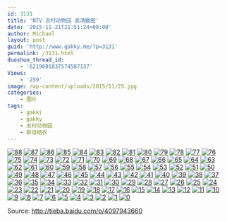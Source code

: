 ```yaml
---
id: 3131
title: 'NTV 志村动物园 高清截图'
date: '2015-11-21T21:51:24+08:00'
author: Michael
layout: post
guid: 'http://www.gakky.me/?p=3131'
permalink: /3131.html
duoshuo_thread_id:
    - '6219601837574587137'
Views:
    - '259'
image: /wp-content/uploads/2015/11/25.jpg
categories:
    - 图片
tags:
    - gakki
    - gakky
    - 志村动物园
    - 新垣结衣
---
```


[![88](http://www.yui-aragaki.org/wp-content/uploads/2015/11/88.jpg)](http://www.yui-aragaki.org/wp-content/uploads/2015/11/88.jpg "88") [![87](http://www.yui-aragaki.org/wp-content/uploads/2015/11/87.jpg)](http://www.yui-aragaki.org/wp-content/uploads/2015/11/87.jpg "87") [![86](http://www.yui-aragaki.org/wp-content/uploads/2015/11/86.jpg)](http://www.yui-aragaki.org/wp-content/uploads/2015/11/86.jpg "86") [![85](http://www.yui-aragaki.org/wp-content/uploads/2015/11/85.jpg)](http://www.yui-aragaki.org/wp-content/uploads/2015/11/85.jpg "85") [![84](http://www.yui-aragaki.org/wp-content/uploads/2015/11/84.jpg)](http://www.yui-aragaki.org/wp-content/uploads/2015/11/84.jpg "84") [![83](http://www.yui-aragaki.org/wp-content/uploads/2015/11/83.jpg)](http://www.yui-aragaki.org/wp-content/uploads/2015/11/83.jpg "83") [![82](http://www.yui-aragaki.org/wp-content/uploads/2015/11/82.jpg)](http://www.yui-aragaki.org/wp-content/uploads/2015/11/82.jpg "82") [![81](http://www.yui-aragaki.org/wp-content/uploads/2015/11/81.jpg)](http://www.yui-aragaki.org/wp-content/uploads/2015/11/81.jpg "81") [![80](http://www.yui-aragaki.org/wp-content/uploads/2015/11/80.jpg)](http://www.yui-aragaki.org/wp-content/uploads/2015/11/80.jpg "80") [![79](http://www.yui-aragaki.org/wp-content/uploads/2015/11/79.jpg)](http://www.yui-aragaki.org/wp-content/uploads/2015/11/79.jpg "79") [![78](http://www.yui-aragaki.org/wp-content/uploads/2015/11/78.jpg)](http://www.yui-aragaki.org/wp-content/uploads/2015/11/78.jpg "78") [![77](http://www.yui-aragaki.org/wp-content/uploads/2015/11/77.jpg)](http://www.yui-aragaki.org/wp-content/uploads/2015/11/77.jpg "77") [![76](http://www.yui-aragaki.org/wp-content/uploads/2015/11/76.jpg)](http://www.yui-aragaki.org/wp-content/uploads/2015/11/76.jpg "76") [![75](http://www.yui-aragaki.org/wp-content/uploads/2015/11/75.jpg)](http://www.yui-aragaki.org/wp-content/uploads/2015/11/75.jpg "75") [![74](http://www.yui-aragaki.org/wp-content/uploads/2015/11/74.jpg)](http://www.yui-aragaki.org/wp-content/uploads/2015/11/74.jpg "74") [![73](http://www.yui-aragaki.org/wp-content/uploads/2015/11/73.jpg)](http://www.yui-aragaki.org/wp-content/uploads/2015/11/73.jpg "73") [![72](http://www.yui-aragaki.org/wp-content/uploads/2015/11/72.jpg)](http://www.yui-aragaki.org/wp-content/uploads/2015/11/72.jpg "72") [![71](http://www.yui-aragaki.org/wp-content/uploads/2015/11/71.jpg)](http://www.yui-aragaki.org/wp-content/uploads/2015/11/71.jpg "71") [![70](http://www.yui-aragaki.org/wp-content/uploads/2015/11/70.jpg)](http://www.yui-aragaki.org/wp-content/uploads/2015/11/70.jpg "70") [![69](http://www.yui-aragaki.org/wp-content/uploads/2015/11/69.jpg)](http://www.yui-aragaki.org/wp-content/uploads/2015/11/69.jpg "69") [![68](http://www.yui-aragaki.org/wp-content/uploads/2015/11/68.jpg)](http://www.yui-aragaki.org/wp-content/uploads/2015/11/68.jpg "68") [![67](http://www.yui-aragaki.org/wp-content/uploads/2015/11/67.jpg)](http://www.yui-aragaki.org/wp-content/uploads/2015/11/67.jpg "67") [![66](http://www.yui-aragaki.org/wp-content/uploads/2015/11/66.jpg)](http://www.yui-aragaki.org/wp-content/uploads/2015/11/66.jpg "66") [![65](http://www.yui-aragaki.org/wp-content/uploads/2015/11/65.jpg)](http://www.yui-aragaki.org/wp-content/uploads/2015/11/65.jpg "65") [![64](http://www.yui-aragaki.org/wp-content/uploads/2015/11/64.jpg)](http://www.yui-aragaki.org/wp-content/uploads/2015/11/64.jpg "64") [![63](http://www.yui-aragaki.org/wp-content/uploads/2015/11/63.jpg)](http://www.yui-aragaki.org/wp-content/uploads/2015/11/63.jpg "63") [![62](http://www.yui-aragaki.org/wp-content/uploads/2015/11/62.jpg)](http://www.yui-aragaki.org/wp-content/uploads/2015/11/62.jpg "62") [![61](http://www.yui-aragaki.org/wp-content/uploads/2015/11/61.jpg)](http://www.yui-aragaki.org/wp-content/uploads/2015/11/61.jpg "61") [![60](http://www.yui-aragaki.org/wp-content/uploads/2015/11/60.jpg)](http://www.yui-aragaki.org/wp-content/uploads/2015/11/60.jpg "60") [![59](http://www.yui-aragaki.org/wp-content/uploads/2015/11/59.jpg)](http://www.yui-aragaki.org/wp-content/uploads/2015/11/59.jpg "59") [![58](http://www.yui-aragaki.org/wp-content/uploads/2015/11/58.jpg)](http://www.yui-aragaki.org/wp-content/uploads/2015/11/58.jpg "58") [![57](http://www.yui-aragaki.org/wp-content/uploads/2015/11/57.jpg)](http://www.yui-aragaki.org/wp-content/uploads/2015/11/57.jpg "57") [![56](http://www.yui-aragaki.org/wp-content/uploads/2015/11/56.jpg)](http://www.yui-aragaki.org/wp-content/uploads/2015/11/56.jpg "56") [![55](http://www.yui-aragaki.org/wp-content/uploads/2015/11/55.jpg)](http://www.yui-aragaki.org/wp-content/uploads/2015/11/55.jpg "55") [![54](http://www.yui-aragaki.org/wp-content/uploads/2015/11/54.jpg)](http://www.yui-aragaki.org/wp-content/uploads/2015/11/54.jpg "54") [![53](http://www.yui-aragaki.org/wp-content/uploads/2015/11/53.jpg)](http://www.yui-aragaki.org/wp-content/uploads/2015/11/53.jpg "53") [![52](http://www.yui-aragaki.org/wp-content/uploads/2015/11/52.jpg)](http://www.yui-aragaki.org/wp-content/uploads/2015/11/52.jpg "52") [![51](http://www.yui-aragaki.org/wp-content/uploads/2015/11/51.jpg)](http://www.yui-aragaki.org/wp-content/uploads/2015/11/51.jpg "51") [![50](http://www.yui-aragaki.org/wp-content/uploads/2015/11/50.jpg)](http://www.yui-aragaki.org/wp-content/uploads/2015/11/50.jpg "50") [![49](http://www.yui-aragaki.org/wp-content/uploads/2015/11/49.jpg)](http://www.yui-aragaki.org/wp-content/uploads/2015/11/49.jpg "49") [![48](http://www.yui-aragaki.org/wp-content/uploads/2015/11/48.jpg)](http://www.yui-aragaki.org/wp-content/uploads/2015/11/48.jpg "48") [![47](http://www.yui-aragaki.org/wp-content/uploads/2015/11/47.jpg)](http://www.yui-aragaki.org/wp-content/uploads/2015/11/47.jpg "47") [![46](http://www.yui-aragaki.org/wp-content/uploads/2015/11/46.jpg)](http://www.yui-aragaki.org/wp-content/uploads/2015/11/46.jpg "46") [![45](http://www.yui-aragaki.org/wp-content/uploads/2015/11/45.jpg)](http://www.yui-aragaki.org/wp-content/uploads/2015/11/45.jpg "45") [![44](http://www.yui-aragaki.org/wp-content/uploads/2015/11/44.jpg)](http://www.yui-aragaki.org/wp-content/uploads/2015/11/44.jpg "44") [![43](http://www.yui-aragaki.org/wp-content/uploads/2015/11/43.jpg)](http://www.yui-aragaki.org/wp-content/uploads/2015/11/43.jpg "43") [![42](http://www.yui-aragaki.org/wp-content/uploads/2015/11/42.jpg)](http://www.yui-aragaki.org/wp-content/uploads/2015/11/42.jpg "42") [![41](http://www.yui-aragaki.org/wp-content/uploads/2015/11/41.jpg)](http://www.yui-aragaki.org/wp-content/uploads/2015/11/41.jpg "41") [![40](http://www.yui-aragaki.org/wp-content/uploads/2015/11/40.jpg)](http://www.yui-aragaki.org/wp-content/uploads/2015/11/40.jpg "40") [![39](http://www.yui-aragaki.org/wp-content/uploads/2015/11/39.jpg)](http://www.yui-aragaki.org/wp-content/uploads/2015/11/39.jpg "39") [![38](http://www.yui-aragaki.org/wp-content/uploads/2015/11/38.jpg)](http://www.yui-aragaki.org/wp-content/uploads/2015/11/38.jpg "38") [![37](http://www.yui-aragaki.org/wp-content/uploads/2015/11/37.jpg)](http://www.yui-aragaki.org/wp-content/uploads/2015/11/37.jpg "37") [![36](http://www.yui-aragaki.org/wp-content/uploads/2015/11/36.jpg)](http://www.yui-aragaki.org/wp-content/uploads/2015/11/36.jpg "36") [![35](http://www.yui-aragaki.org/wp-content/uploads/2015/11/35.jpg)](http://www.yui-aragaki.org/wp-content/uploads/2015/11/35.jpg "35") [![34](http://www.yui-aragaki.org/wp-content/uploads/2015/11/34.jpg)](http://www.yui-aragaki.org/wp-content/uploads/2015/11/34.jpg "34") [![33](http://www.yui-aragaki.org/wp-content/uploads/2015/11/33.jpg)](http://www.yui-aragaki.org/wp-content/uploads/2015/11/33.jpg "33") [![32](http://www.yui-aragaki.org/wp-content/uploads/2015/11/32.jpg)](http://www.yui-aragaki.org/wp-content/uploads/2015/11/32.jpg "32") [![31](http://www.yui-aragaki.org/wp-content/uploads/2015/11/31.jpg)](http://www.yui-aragaki.org/wp-content/uploads/2015/11/31.jpg "31") [![30](http://www.yui-aragaki.org/wp-content/uploads/2015/11/30.jpg)](http://www.yui-aragaki.org/wp-content/uploads/2015/11/30.jpg "30") [![29](http://www.yui-aragaki.org/wp-content/uploads/2015/11/29.jpg)](http://www.yui-aragaki.org/wp-content/uploads/2015/11/29.jpg "29") [![28](http://www.yui-aragaki.org/wp-content/uploads/2015/11/28.jpg)](http://www.yui-aragaki.org/wp-content/uploads/2015/11/28.jpg "28") [![27](http://www.yui-aragaki.org/wp-content/uploads/2015/11/27.jpg)](http://www.yui-aragaki.org/wp-content/uploads/2015/11/27.jpg "27") [![26](http://www.yui-aragaki.org/wp-content/uploads/2015/11/26.jpg)](http://www.yui-aragaki.org/wp-content/uploads/2015/11/26.jpg "26") [![25](http://www.yui-aragaki.org/wp-content/uploads/2015/11/25.jpg)](http://www.yui-aragaki.org/wp-content/uploads/2015/11/25.jpg "25") [![24](http://www.yui-aragaki.org/wp-content/uploads/2015/11/24.jpg)](http://www.yui-aragaki.org/wp-content/uploads/2015/11/24.jpg "24") [![23](http://www.yui-aragaki.org/wp-content/uploads/2015/11/23.jpg)](http://www.yui-aragaki.org/wp-content/uploads/2015/11/23.jpg "23") [![22](http://www.yui-aragaki.org/wp-content/uploads/2015/11/22.jpg)](http://www.yui-aragaki.org/wp-content/uploads/2015/11/22.jpg "22") [![21](http://www.yui-aragaki.org/wp-content/uploads/2015/11/21.jpg)](http://www.yui-aragaki.org/wp-content/uploads/2015/11/21.jpg "21") [![20](http://www.yui-aragaki.org/wp-content/uploads/2015/11/20.jpg)](http://www.yui-aragaki.org/wp-content/uploads/2015/11/20.jpg "20") [![19](http://www.yui-aragaki.org/wp-content/uploads/2015/11/19.jpg)](http://www.yui-aragaki.org/wp-content/uploads/2015/11/19.jpg "19") [![18](http://www.yui-aragaki.org/wp-content/uploads/2015/11/18.jpg)](http://www.yui-aragaki.org/wp-content/uploads/2015/11/18.jpg "18") [![17](http://www.yui-aragaki.org/wp-content/uploads/2015/11/17.jpg)](http://www.yui-aragaki.org/wp-content/uploads/2015/11/17.jpg "17") [![16](http://www.yui-aragaki.org/wp-content/uploads/2015/11/16.jpg)](http://www.yui-aragaki.org/wp-content/uploads/2015/11/16.jpg "16") [![15](http://www.yui-aragaki.org/wp-content/uploads/2015/11/15.jpg)](http://www.yui-aragaki.org/wp-content/uploads/2015/11/15.jpg "15") [![14](http://www.yui-aragaki.org/wp-content/uploads/2015/11/14.jpg)](http://www.yui-aragaki.org/wp-content/uploads/2015/11/14.jpg "14") [![13](http://www.yui-aragaki.org/wp-content/uploads/2015/11/13.jpg)](http://www.yui-aragaki.org/wp-content/uploads/2015/11/13.jpg "13") [![12](http://www.yui-aragaki.org/wp-content/uploads/2015/11/12.jpg)](http://www.yui-aragaki.org/wp-content/uploads/2015/11/12.jpg "12") [![11](http://www.yui-aragaki.org/wp-content/uploads/2015/11/11.jpg)](http://www.yui-aragaki.org/wp-content/uploads/2015/11/11.jpg "11") [![10](http://www.yui-aragaki.org/wp-content/uploads/2015/11/10.jpg)](http://www.yui-aragaki.org/wp-content/uploads/2015/11/10.jpg "10") [![9](http://www.yui-aragaki.org/wp-content/uploads/2015/11/9.jpg)](http://www.yui-aragaki.org/wp-content/uploads/2015/11/9.jpg "9") [![8](http://www.yui-aragaki.org/wp-content/uploads/2015/11/8.jpg)](http://www.yui-aragaki.org/wp-content/uploads/2015/11/8.jpg "8") [![7](http://www.yui-aragaki.org/wp-content/uploads/2015/11/7.jpg)](http://www.yui-aragaki.org/wp-content/uploads/2015/11/7.jpg "7") [![6](http://www.yui-aragaki.org/wp-content/uploads/2015/11/6.jpg)](http://www.yui-aragaki.org/wp-content/uploads/2015/11/6.jpg "6") [![5](http://www.yui-aragaki.org/wp-content/uploads/2015/11/5.jpg)](http://www.yui-aragaki.org/wp-content/uploads/2015/11/5.jpg "5") [![4](http://www.yui-aragaki.org/wp-content/uploads/2015/11/4.jpg)](http://www.yui-aragaki.org/wp-content/uploads/2015/11/4.jpg "4") [![3](http://www.yui-aragaki.org/wp-content/uploads/2015/11/3.jpg)](http://www.yui-aragaki.org/wp-content/uploads/2015/11/3.jpg "3") [![2](http://www.yui-aragaki.org/wp-content/uploads/2015/11/2.jpg)](http://www.yui-aragaki.org/wp-content/uploads/2015/11/2.jpg "2") [![1](http://www.yui-aragaki.org/wp-content/uploads/2015/11/1.jpg)](http://www.yui-aragaki.org/wp-content/uploads/2015/11/1.jpg "1") [![0](http://www.yui-aragaki.org/wp-content/uploads/2015/11/0.jpg)](http://www.yui-aragaki.org/wp-content/uploads/2015/11/0.jpg "0")

Source: <http://tieba.baidu.com/p/4097943660>